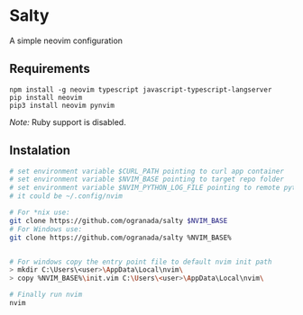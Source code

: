 
# Salty

A simple neovim configuration


## Requirements

```
npm install -g neovim typescript javascript-typescript-langserver
pip install neovim
pip3 install neovim pynvim
```

*Note:* Ruby support is disabled.

## Instalation

```bash
# set environment variable $CURL_PATH pointing to curl app container
# set environment variable $NVIM_BASE pointing to target repo folder
# set environment variable $NVIM_PYTHON_LOG_FILE pointing to remote python plugin logfile path
# it could be ~/.config/nvim

# For *nix use:
git clone https://github.com/ogranada/salty $NVIM_BASE
# For Windows use:
git clone https://github.com/ogranada/salty %NVIM_BASE%


# For windows copy the entry point file to default nvim init path
> mkdir C:\Users\<user>\AppData\Local\nvim\
> copy %NVIM_BASE%\init.vim C:\Users\<user>\AppData\Local\nvim\

# Finally run nvim
nvim

```
